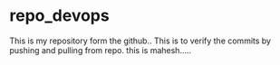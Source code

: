 # repo_devops

This is my repository form the github..
This is to verify the commits by pushing and pulling from repo.
this is mahesh.....
